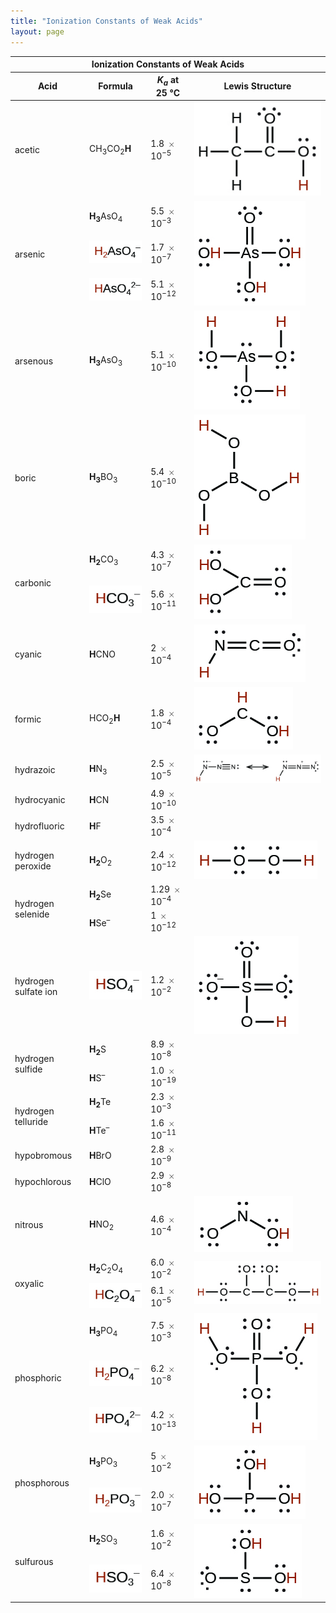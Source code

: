 ```yaml
---
title: "Ionization Constants of Weak Acids"
layout: page
---
```



<table summary="This table has four columns and twenty-two rows. The columns are labeled, &#x201C;Acid,&#x201D; &#x201C;Formula,&#x201D; &#x201C;K subscript a at twenty-five degrees Celsius,&#x201D; and &#x201C;Lewis Structure.&#x201D; The first acid listed is acetic and its formula is C H subscript 3 C O subscript 2 H. The last H in the formula is red. The K subscript a at twenty-five degrees Celsius is 1.8 times ten superscript negative five. The Lewis structure is also shown. It has two C atoms. The first C atom forms single bonds to three hydrogen atoms at 90 degree angles. The first C atom also forms a single bond with the second C atom. The second C atom forms a double bond with an O atom, which has four valence electrons, and forms a single bond with another O atom with four valence electrons. The second O atom also forms a single bond with an H atom. All H atoms are colored red. The second acid is arsenic. There are three formulas listed for arsenic. The first is H subscript 3 A s O subscript 4. The H subscript 3 is red. For this formula the K subscript a at twenty-five degrees Celsius is 5.5 times ten superscript negative three. The second formula is H subscript 2 A s O subscript 4 superscript negative sign. The H subscript 2 is red. For this formula the K subscript a at twenty-five degrees Celsius is 1.7 times ten superscript negative seven. The third formula is H A s O subscript 4 superscript 2 negative sign. The H is red. For this formula, the K subscript a at twenty-five is 5.1 times ten superscript negative 12. The Lewis structure is given and is the same for both formulas. There is an A s atom in the center which forms three single bonds to three O H groups where each O atom has four valence electron. A s also forms a double bond with an O atom which has four valence electrons. All H atoms are colored red. The next acid is arsenous. The formula is H subscript 3 A s O subscript 3. The H subscript 3 is red. The K subscript a at twenty-five degrees Celsius is 5.1 times ten superscript negative ten. The Lewis Structure for arsenous is also given. It has an A s atom with two valence electrons at the center. The A s atom forms a single bond with an O atom with four valence electrons, and the O atom forms a single bond with an H atom. The A s atom also forms another single bond with an O atom with four valence electrons, which also forms a single bond with an H atom. The A s atom also forms a third single bond with another O atom with four valence electrons which forms a single bond with an H atom. All H atoms are colored red. The next acid is boric. The formula is H subscript 3 B O 3. H subscript 3 is red. The K subscript a at twenty-five degrees Celsius is 5.4 times ten superscript negative ten. The Lewis structure is also given. There is a B atom which forms three separate single bonds with three different O atoms. Each O atom forms a single bond with an H atom. All H atoms are red. The next acid is carbonic acid. There are two formulas given for carbonic acid. The first is H subscript 2 C O subscript 3. The H subscript 2 is red. The K subscript a at twenty-five degrees Celsius is 4.3 times ten superscript negative seven. The second formula is H C O subscript 3 superscript negative sign. The H is red. The K subscript a at twenty-five degrees Celsius is 5.6 times ten superscript negative 11. The Lewis structure is also given and is the same for both formulas. It has a C atom which forms a double bond with an O atom with four valence electrons. The C atom also forms a single bond with an O H group, where the O atom has two valence electrons. The C atom also forms another single bond with another O H group, where the O atom has two valence electrons. All of the H atoms are colored red. The next acid is cyanic. The formula is H C N O, and the H is red. The K subscript a at twenty-five degrees Celsius is 2 time ten superscript negative four. The Lewis structure is also given. A C atom forms a double bond with an O atom with four valence electrons. It also forms a double bond with an N atom which has two valence electrons. The N atom also forms a single bond with an H atom. The H atom is colored red. The next acid is formic. The formula is H C O subscript 2 H. The second H is colored red. The K subscript a at twenty-five degrees Celsius is 1.8 time ten superscript negative four. The Lewis structure is also given. A C H group forms a single bond with an O H group where the O has four valence electrons. The C H group also forms a single bond with an O atom with four valence electrons. The next acid is hydrazoic. The formula is H N subscript 3. The H is red. The K subscript a at twenty-five degrees Celsius is 2.5 time ten superscript negative 5. The Lewis structure is also given. There is an N atom with two valence electrons that forms a single bond with an H atom. The N atom also forms a single bond with another N atom, and that N atom forms a triple bond with another N atom with two valence electrons. This yields an N atom with two valence electrons which forms a single bond with an H atom. The N atom also forms a double bond with another N atom, which forms a double bond with another N atom with four valence electrons. All H atoms are red. The next acid is hydrocyanic. The formula is H C N. The H is colored red. The K subscript a at twenty-five degrees Celsius is 4.9 time ten superscript negative ten. There is no Lewis structure given. The next acid is hydrofluoric. The formula is H F. The H is colored red. The K subscript a at twenty-five degrees Celsius is 3.5 time ten superscript negative 4. There is no Lewis structure given. The next acid is hydrogen peroxide. The formula is H subscript 2 O subscript 2. The H subscript 2 is red The K subscript a at twenty-five degrees Celsius is 2.4 time ten superscript negative 12. The Lewis structure is given. There is an H atom which forms a single bond with an O atom with four valence electrons which forms a single bond with another O atom with four valence electrons which forms a single bond with another H atom. The H atoms are red. The next acid is hydrogen selenide. There are two formulas given. The first is H subscript 2 S e. The H subscript 2 is red. The K subscript a at twenty-five degrees Celsius is 1.29 time ten superscript negative four. The second formula is H S  e superscript negative sign. The H is red. the K subscript a at twenty-five degrees Celsius is one times ten superscript negative twelve. There is no Lewis structure given for hydrogen selenide. The next acid is hydrogen sulfate ion. The formula is H S O subscript 4 superscript negative sign. The H is red. The K subscript a at twenty-five degrees Celsius is 1.2 times ten superscript negative 2. The Lewis structure is given. An S atom forms a double bond with an O atom with four valence electrons. It also forms a second double bond with another O atom with four valence electrons. The S atom also forms a single bond with an O atom with six valence electrons, and it forms a single bond with an O atom which forms a single bond with an H atom. The H atom is red. The next acid is hydrogen sulfide. There are two formulas given. The first is H subscript 2 S. The H subscript 2 is red. The K subscript a at twenty-five degrees Celsius is 8.9 times ten superscript negative eight. The second formula is H S superscript negative sign. The K subscript a at twenty-five degrees Celsius is 1.0 times ten superscript negative 19. There is no Lewis structure given. The next acid is hydrogen telluride. There are two formulas given. The first is H subscript 2 T e. The H subscript 2 is red. The K subscript a at twenty-five degrees Celsius is 2.3 times ten superscript negative 3. The second formula is H T e superscript negative sign. The H is red. The K subscript a at twenty-five degrees Celsius is 1.6 times ten superscript negative eleven. There is no Lewis structure given. The next acid is hypobromous. The formula is H B r O. The H is red. The K subscript a at twenty-five degrees Celsius is 1.6 times ten superscript negative nine. There is no Lewis structure given. The next acid is hypochlorous. The formula is H C l O. The H is red. The K subscript a at twenty-five degrees Celsius is 2.9 times ten superscript negative 8. There is no Lewis structure given. The next acid is nitrous. The formula is H N O subscript 2. The H is red. The K subscript a at twenty-five degrees Celsius is 4.6 times ten superscript negative four. The Lewis structure is given. An N atom with two valence electrons forms a single bond with an O atom with four valence electrons. The N atom also forms a single bond with an O H group where the O has four valence electrons. The H atom is red. The next acid is oxalic. There are two formulas given. The first is H subscript 2 C subscript 2 O subscript 4. The H subscript 2 is red. The K subscript a at twenty-five degrees Celsius is 6.0 times ten superscript negative two. The second formula is H C subscript 2 O subscript 4 superscript negative sign. The H is red. The K subscript a at twenty-five degrees Celsius is 6.1 times ten superscript negative five. The Lewis structure is given and is the same for both formulas. An H atom forms a single bond with an O atom which has four valence electrons. the O atom forms a single bond with a C atom. The C atom forms a single bond with another O atom with four valence electrons. The C atom also forms a single with another C atom. The second C atom forms a single bond with an O atom with four valence electrons. The C atom also forms a second single bond with an O atom with four valence electrons. The O atom forms a single bond with an H atom. The H atoms are red. The next acid is phosphoric. There are three formulas given. The first is H subscript 3 P O subscript 4. The H subscript 3 is red. The K subscript a at twenty-five degrees Celsius is 7.5 times ten superscript negative 3. The second formula is H subscript 2 P O subscript 4 superscript negative sign. The H subscript 2 is red. The K subscript a at twenty-five degrees Celsius is 6.2 time ten superscript negative eight. The third formula given is H P O subscript 4 superscript two negative. The K subscript a at twenty-five degrees Celsius is 4.2 times ten superscript negative 13. The H is red. The Lewis structure is given and is the same for all three formulas. A P atom forms a single bond with an O atom with four valence electrons. The O atom forms a single bond with an H atom. The P atom also forms a double bond with an O atom with four valence electrons. The P atom forms a single bond with an O atom with four valence electrons. The O atom forms a single bond with an H atom. The P atom also forms another single bond with another O atom with four valence electrons. The O atom also forms a single bond with an H atom. The H atoms are red. The next acid is phosphorous. There are two formulas given. The first is H subscript 3 P O subscript 3. The H subscript 3 is red. The K subscript a at twenty-five degrees Celsius is five time ten superscript negative two. The second formula is H subscript 2 P O subscript 3 superscript negative sign. The H subscript 2 is red. The K subscript a at twenty-five degrees Celsius is 2.0 times ten superscript negative 7. The Lewis structure is given and is the same for both formulas. A P atom with two valence electrons forms three separate single bonds with three O H groups. The O atoms in all three O H groups each have four valence electrons. The H atoms are red. The last acid in the table is sulfurous. There are two formulas given. The first is H subscript 2 S O subscript 3. The H subscript 2 is red. The K subscript a at twenty-five degrees Celsius is 1.6 times ten superscript negative two. The second formula is H S O subscript 3 superscript negative sign. The H is red. The K subscript a at twenty-five degrees Celsius is 6.4 times ten superscript negative 8. The Lewis structure is given and is the same for both formulas. The S atom has two valence electrons and forms a single bond with an O atom with four valence electrons. The S atom also forms a single bond with an O H group. The O atom has four valence electrons. The S atom also forms another single bond with another O H group. The O atom has four valence electrons." class="span-all"><thead>
<tr valign="middle">
<th colspan="4">Ionization Constants of Weak Acids</th>
</tr>
<tr valign="middle">
<th>Acid</th>
<th>Formula</th>
<th><em>K<sub>a</sub></em> at 25 °C</th>
<th>Lewis Structure</th>
</tr>
</thead><tbody>
<tr valign="middle">
<td>acetic</td>
<td>CH<sub>3</sub>CO<sub>2</sub><strong class="emphasis-one">H</strong></td>
<td>1.8 <math xmlns="http://www.w3.org/1998/Math/MathML"><mo>×</mo></math> 10<sup>−5</sup></td>
<td><span data-type="media" data-alt=" "><img src="../resources/CNX_Chem_00_HH_1sacetic_img.jpg" alt=" " /></span></td>
</tr>

<tr valign="middle">
<td rowspan="3">arsenic</td>
<td><strong class="emphasis-one">H<sub>3</sub></strong>AsO<sub>4</sub></td>
<td>5.5 <math xmlns="http://www.w3.org/1998/Math/MathML"><mo>×</mo></math> 10<sup>−3</sup></td>
<td rowspan="3"><span data-type="media" data-alt=" "><img src="../resources/CNX_Chem_00_HH_1sarsenic_img.jpg" alt=" " /></span></td>
</tr>

<tr valign="middle">
<td><span data-type="media" data-alt=" "><img src="../resources/CNX_Chem_00_HH_chemform1_img.jpg" alt=" " /></span></td>
<td>1.7 <math xmlns="http://www.w3.org/1998/Math/MathML"><mo>×</mo></math> 10<sup>−7</sup></td>
</tr>

<tr valign="middle">
<td><span data-type="media" data-alt=" "><img src="../resources/CNX_Chem_00_HH_chemform2_img.jpg" alt=" " /></span></td>
<td>5.1 <math xmlns="http://www.w3.org/1998/Math/MathML"><mo>×</mo></math> 10<sup>−12</sup></td>
</tr>

<tr valign="middle">
<td>arsenous</td>
<td><strong class="emphasis-one">H<sub>3</sub></strong>AsO<sub>3</sub></td>
<td>5.1 <math xmlns="http://www.w3.org/1998/Math/MathML"><mo>×</mo></math> 10<sup>−10</sup></td>
<td><span data-type="media" data-alt=" "><img src="../resources/CNX_Chem_00_HH_1sarsenous_img.jpg" alt=" " /></span></td>
</tr>

<tr valign="middle">
<td>boric</td>
<td><strong class="emphasis-one">H<sub>3</sub></strong>BO<sub>3</sub></td>
<td>5.4 <math xmlns="http://www.w3.org/1998/Math/MathML"><mo>×</mo></math> 10<sup>−10</sup></td>
<td><span data-type="media" data-alt=" "><img src="../resources/CNX_Chem_00_HH_1sboric_img.jpg" alt=" " /></span></td>
</tr>

<tr valign="middle">
<td rowspan="2">carbonic</td>
<td><strong class="emphasis-one">H<sub>2</sub></strong>CO<sub>3</sub></td>
<td>4.3 <math xmlns="http://www.w3.org/1998/Math/MathML"><mo>×</mo></math> 10<sup>−7</sup></td>
<td rowspan="2"><span data-type="media" data-alt=" "><img src="../resources/CNX_Chem_00_HH_1scarbonic_img.jpg" alt=" " /></span></td>
</tr>

<tr valign="middle">
<td><span data-type="media" data-alt=" "><img src="../resources/CNX_Chem_00_HH_chemform3_img.jpg" alt=" " /></span></td>
<td>5.6 <math xmlns="http://www.w3.org/1998/Math/MathML"><mo>×</mo></math> 10<sup>−11</sup></td>
</tr>


<tr valign="middle">
<td>cyanic</td>
<td><strong class="emphasis-one">H</strong>CNO</td>
<td>2 <math xmlns="http://www.w3.org/1998/Math/MathML"><mo>×</mo></math> 10<sup>−4</sup></td>
<td><span data-type="media" data-alt=" "><img src="../resources/CNX_Chem_00_HH_1scyanic_img.jpg" alt=" " /></span></td>
</tr>

<tr valign="middle">
<td>formic</td>
<td>HCO<sub>2</sub><strong class="emphasis-one">H</strong></td>
<td>1.8 <math xmlns="http://www.w3.org/1998/Math/MathML"><mo>×</mo></math> 10<sup>−4</sup></td>
<td><span data-type="media" data-alt=" "><img src="../resources/CNX_Chem_00_HH_1sformic_img.jpg" alt=" " /></span></td>
</tr>


<tr valign="middle">
<td>hydrazoic</td>
<td><strong class="emphasis-one">H</strong>N<sub>3</sub></td>
<td>2.5 <math xmlns="http://www.w3.org/1998/Math/MathML"><mo>×</mo></math> 10<sup>−5</sup></td>
<td><span data-type="media" data-alt=" "><img src="../resources/CNX_Chem_00_HH_1shydrazoi_img.jpg" alt=" " /></span></td>
</tr>

<tr valign="middle">
<td>hydrocyanic</td>
<td><strong class="emphasis-one">H</strong>CN</td>
<td>4.9 <math xmlns="http://www.w3.org/1998/Math/MathML"><mo>×</mo></math> 10<sup>−10</sup></td>
<td />
</tr>
<tr valign="middle">
<td>hydrofluoric</td>
<td><strong class="emphasis-one">H</strong>F</td>
<td>3.5 <math xmlns="http://www.w3.org/1998/Math/MathML"><mo>×</mo></math> 10<sup>−4</sup></td>
<td />
</tr>

<tr valign="middle">
<td>hydrogen peroxide</td>
<td><strong class="emphasis-one">H<sub>2</sub></strong>O<sub>2</sub></td>
<td>2.4 <math xmlns="http://www.w3.org/1998/Math/MathML"><mo>×</mo></math> 10<sup>−12</sup></td>
<td><span data-type="media" data-alt=" "><img src="../resources/CNX_Chem_00_HH_1shydroper_img.jpg" alt=" " /></span></td>
</tr>

<tr valign="middle">
<td rowspan="2">hydrogen selenide</td>
<td><strong class="emphasis-one">H<sub>2</sub></strong>Se</td>
<td>1.29 <math xmlns="http://www.w3.org/1998/Math/MathML"><mo>×</mo></math> 10<sup>−4</sup></td>
<td />
</tr>

<tr valign="middle">
<td><strong class="emphasis-one">H</strong>Se<sup>–</sup></td>
<td>1 <math xmlns="http://www.w3.org/1998/Math/MathML"><mo>×</mo></math> 10<sup>−12</sup></td>
<td />
</tr>

<tr valign="middle">
<td>hydrogen sulfate ion</td>
<td><span data-type="media" data-alt=" "><img src="../resources/CNX_Chem_00_HH_chemform4_img.jpg" alt=" " /></span></td>
<td>1.2 <math xmlns="http://www.w3.org/1998/Math/MathML"><mo>×</mo></math> 10<sup>−2</sup></td>
<td><span data-type="media" data-alt=" "><img src="../resources/CNX_Chem_00_HH_1shydrosul_img.jpg" alt=" " /></span></td>
</tr>

<tr valign="middle">
<td rowspan="2">hydrogen sulfide</td>
<td><strong class="emphasis-one">H<sub>2</sub></strong>S</td>
<td>8.9 <math xmlns="http://www.w3.org/1998/Math/MathML"><mo>×</mo></math> 10<sup>−8</sup></td>
<td />
</tr>


<tr valign="middle">
<td><strong class="emphasis-one">H</strong>S<sup>–</sup></td>
<td>1.0 <math xmlns="http://www.w3.org/1998/Math/MathML"><mo>×</mo></math> 10<sup>−19</sup></td>
<td />
</tr>

<tr valign="middle">
<td rowspan="2">hydrogen telluride</td>
<td><strong class="emphasis-one">H<sub>2</sub></strong>Te</td>
<td>2.3 <math xmlns="http://www.w3.org/1998/Math/MathML"><mo>×</mo></math> 10<sup>−3</sup></td>
<td />
</tr>

<tr valign="middle">
<td><strong class="emphasis-one">H</strong>Te<sup>–</sup></td>
<td>1.6 <math xmlns="http://www.w3.org/1998/Math/MathML"><mo>×</mo></math> 10<sup>−11</sup></td>
<td />
</tr>

<tr valign="middle">
<td>hypobromous</td>
<td><strong class="emphasis-one">H</strong>BrO</td>
<td>2.8 <math xmlns="http://www.w3.org/1998/Math/MathML"><mo>×</mo></math> 10<sup>−9</sup></td>
<td />
</tr>

<tr valign="middle">
<td>hypochlorous</td>
<td><strong class="emphasis-one">H</strong>ClO</td>
<td>2.9 <math xmlns="http://www.w3.org/1998/Math/MathML"><mo>×</mo></math> 10<sup>−8</sup></td>
<td />
</tr>


<tr valign="middle">
<td>nitrous</td>
<td><strong class="emphasis-one">H</strong>NO<sub>2</sub></td>
<td>4.6 <math xmlns="http://www.w3.org/1998/Math/MathML"><mo>×</mo></math> 10<sup>−4</sup></td>
<td><span data-type="media" data-alt=" "><img src="../resources/CNX_Chem_00_HH_1snitrous_img.jpg" alt=" " /></span></td>
</tr>

<tr valign="middle">
<td rowspan="2">oxyalic</td>
<td><strong class="emphasis-one">H<sub>2</sub></strong>C<sub>2</sub>O<sub>4</sub></td>
<td>6.0 <math xmlns="http://www.w3.org/1998/Math/MathML"><mo>×</mo></math> 10<sup>−2</sup></td>
<td rowspan="2"><span data-type="media" data-alt=" "><img src="../resources/CNX_Chem_00_HH_1soxalic_img.jpg" alt=" " /></span></td>
</tr>

<tr valign="middle">
<td><span data-type="media" data-alt=" "><img src="../resources/CNX_Chem_00_HH_chemform5_img.jpg" alt=" " /></span></td>
<td>6.1 <math xmlns="http://www.w3.org/1998/Math/MathML"><mo>×</mo></math> 10<sup>−5</sup></td>
</tr>

<tr valign="middle">
<td rowspan="3">phosphoric</td>
<td><strong class="emphasis-one">H<sub>3</sub></strong>PO<sub>4</sub></td>
<td>7.5 <math xmlns="http://www.w3.org/1998/Math/MathML"><mo>×</mo></math> 10<sup>−3</sup></td>
<td rowspan="3"><span data-type="media" data-alt=" "><img src="../resources/CNX_Chem_00_HH_1sphosphor_img.jpg" alt=" " /></span></td>
</tr>

<tr valign="middle">
<td><span data-type="media" data-alt=" "><img src="../resources/CNX_Chem_00_HH_chemform6_img.jpg" alt=" " /></span></td>
<td>6.2 <math xmlns="http://www.w3.org/1998/Math/MathML"><mo>×</mo></math> 10<sup>−8</sup></td>
</tr>

<tr valign="middle">
<td><span data-type="media" data-alt=" "><img src="../resources/CNX_Chem_00_HH_chemform7_img.jpg" alt=" " /></span></td>
<td>4.2 <math xmlns="http://www.w3.org/1998/Math/MathML"><mo>×</mo></math> 10<sup>−13</sup></td>
</tr>


<tr valign="middle">
<td rowspan="2">phosphorous</td>
<td><strong class="emphasis-one">H<sub>3</sub></strong>PO<sub>3</sub></td>
<td>5 <math xmlns="http://www.w3.org/1998/Math/MathML"><mo>×</mo></math> 10<sup>−2</sup></td>
<td rowspan="2"><span data-type="media" data-alt=" "><img src="../resources/CNX_Chem_00_HH_1sphospho2_img.jpg" alt=" " /></span></td>
</tr>

<tr valign="middle">
<td><span data-type="media" data-alt=" "><img src="../resources/CNX_Chem_00_HH_chemform8_img.jpg" alt=" " /></span></td>
<td>2.0 <math xmlns="http://www.w3.org/1998/Math/MathML"><mo>×</mo></math> 10<sup>−7</sup></td>
</tr>


<tr valign="middle">
<td rowspan="2">sulfurous</td>
<td><strong class="emphasis-one">H<sub>2</sub></strong>SO<sub>3</sub></td>
<td>1.6 <math xmlns="http://www.w3.org/1998/Math/MathML"><mo>×</mo></math> 10<sup>−2</sup></td>
<td rowspan="2"><span data-type="media" data-alt=" "><img src="../resources/CNX_Chem_00_HH_1ssulfurou_img.jpg" alt=" " /></span></td>
</tr>

<tr valign="middle">
<td><span data-type="media" data-alt=" "><img src="../resources/CNX_Chem_00_HH_chemform9_img.jpg" alt=" " /></span></td>
<td>6.4 <math xmlns="http://www.w3.org/1998/Math/MathML"><mo>×</mo></math> 10<sup>−8</sup>
</td>
</tr>

</tbody></table>

